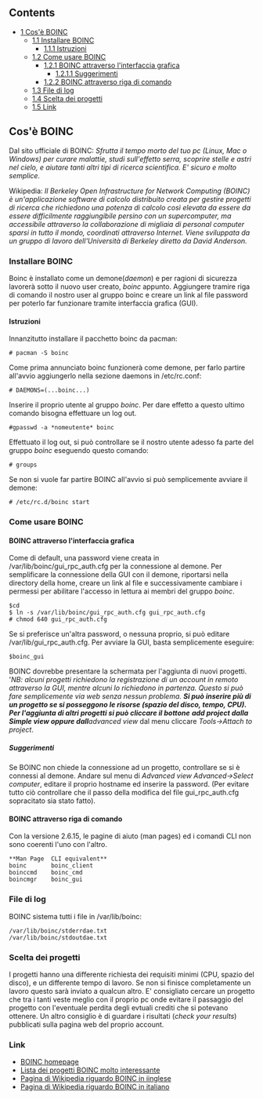 ## Contents

*   [1 Cos'è BOINC](#Cos.27.C3.A8_BOINC)
    *   [1.1 Installare BOINC](#Installare_BOINC)
        *   [1.1.1 Istruzioni](#Istruzioni)
    *   [1.2 Come usare BOINC](#Come_usare_BOINC)
        *   [1.2.1 BOINC attraverso l'interfaccia grafica](#BOINC_attraverso_l.27interfaccia_grafica)
            *   [1.2.1.1 Suggerimenti](#Suggerimenti)
        *   [1.2.2 BOINC attraverso riga di comando](#BOINC_attraverso_riga_di_comando)
    *   [1.3 File di log](#File_di_log)
    *   [1.4 Scelta dei progetti](#Scelta_dei_progetti)
    *   [1.5 Link](#Link)

## Cos'è BOINC

Dal sito ufficiale di BOINC: *Sfrutta il tempo morto del tuo pc (Linux, Mac o Windows) per curare malattie, studi sull'effetto serra, scoprire stelle e astri nel cielo, e aiutare tanti altri tipi di ricerca scientifica. E' sicuro e molto semplice.*

Wikipedia: *Il Berkeley Open Infrastructure for Network Computing (BOINC) è un'applicazione software di calcolo distribuito creata per gestire progetti di ricerca che richiedono una potenza di calcolo così elevata da essere da essere difficilmente raggiungibile persino con un supercomputer, ma accessibile attraverso la collaborazione di migliaia di personal computer sparsi in tutto il mondo, coordinati attraverso Internet. Viene sviluppata da un gruppo di lavoro dell'Università di Berkeley diretto da David Anderson.*

### Installare BOINC

Boinc è installato come un demone(*daemon*) e per ragioni di sicurezza lavorerà sotto il nuovo user creato, *boinc* appunto. Aggiungere tramire riga di comando il nostro user al gruppo boinc e creare un link al file password per poterlo far funzionare tramite interfaccia grafica (GUI).

#### Istruzioni

Innanzitutto installare il pacchetto boinc da pacman:

```
# pacman -S boinc

```

Come prima annunciato boinc funzionerà come demone, per farlo partire all'avvio aggiungerlo nella sezione daemons in /etc/rc.conf:

```
# DAEMONS=(...boinc...)

```

Inserire il proprio utente al gruppo *boinc*. Per dare effetto a questo ultimo comando bisogna effettuare un log out.

```
#gpasswd -a *nomeutente* boinc

```

Effettuato il log out, si può controllare se il nostro utente adesso fa parte del gruppo *boinc* eseguendo questo comando:

```
# groups

```

Se non si vuole far partire BOINC all'avvio si può semplicemente avviare il demone:

```
# /etc/rc.d/boinc start

```

### Come usare BOINC

#### BOINC attraverso l'interfaccia grafica

Come di default, una password viene creata in /var/lib/boinc/gui_rpc_auth.cfg per la connessione al demone. Per semplificare la connessione della GUI con il demone, riportarsi nella directory della home, creare un link al file e successivamente cambiare i permessi per abilitare l'accesso in lettura ai membri del gruppo *boinc*.

```
$cd
$ ln -s /var/lib/boinc/gui_rpc_auth.cfg gui_rpc_auth.cfg
# chmod 640 gui_rpc_auth.cfg

```

Se si preferisce un'altra password, o nessuna proprio, si può editare /var/lib/gui_rpc_auth.cfg. Per avviare la GUI, basta semplicemente eseguire:

```
$boinc_gui

```

BOINC dovrebbe presentare la schermata per l'aggiunta di nuovi progetti. '*NB: alcuni progetti richiedono la registrazione di un account in remoto attraverso la GUI, mentre alcuni lo richiedono in partenza. Questo si può fare semplicemente via web senza nessun problema. **Si può inserire più di un progetto se si posseggono le risorse (spazio del disco, tempo, CPU). Per l'aggiunta di altri progetti si può cliccare il bottone** ***add project *dalla* Simple view *oppure dall****advanced view* dal menu cliccare *Tools->Attach to project*.

##### Suggerimenti

Se BOINC non chiede la connessione ad un progetto, controllare se si è connessi al demone. Andare sul menu di *Advanced view* *Advanced->Select computer*, editare il proprio hostname ed inserire la password. (Per evitare tutto ciò controllare che il passo della modifica del file gui_rpc_auth.cfg sopracitato sia stato fatto).

#### BOINC attraverso riga di comando

Con la versione 2.6.15, le pagine di aiuto (man pages) ed i comandi CLI non sono coerenti l'uno con l'altro.

```
**Man Page	CLI equivalent**
boinc		boinc_client
boinccmd	boinc_cmd
boincmgr	boinc_gui

```

### File di log

BOINC sistema tutti i file in /var/lib/boinc:

```
/var/lib/boinc/stderrdae.txt
/var/lib/boinc/stdoutdae.txt

```

### Scelta dei progetti

I progetti hanno una differente richiesta dei requisiti minimi (CPU, spazio del disco), e un differente tempo di lavoro. Se non si finisce completamente un lavoro questo sarà inviato a qualcun altro. E' consigliato cercare un progetto che tra i tanti veste meglio con il proprio pc onde evitare il passaggio del progetto con l'eventuale perdita degli evtuali crediti che si potevano ottenere. Un altro consiglio è di guardare i risultati (*check your results*) pubblicati sulla pagina web del proprio account.

### Link

*   [BOINC homepage](http://boinc.berkeley.edu/)
*   [Lista dei progetti BOINC molto interessante](http://boinc.berkeley.edu/projects.php)
*   [Pagina di Wikipedia riguardo BOINC in iinglese](http://en.wikipedia.org/wiki/BOINC)
*   [Pagina di Wikipedia riguardo BOINC in italiano](http://it.wikipedia.org/wiki/BOINC)